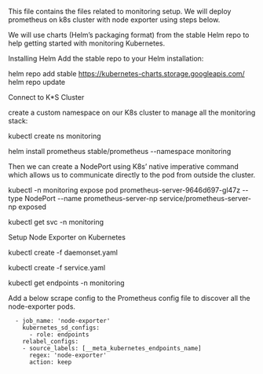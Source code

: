 This file contains the files related to monitoring setup. We will deploy prometheus on k8s cluster with node exporter using steps below. 

We will use charts (Helm’s packaging format) from the stable Helm repo to help getting started with monitoring Kubernetes.

Installing Helm
Add the stable repo to your Helm installation:

helm repo add stable https://kubernetes-charts.storage.googleapis.com/
helm repo update

Connect to K*S Cluster

create a custom namespace on our K8s cluster to manage all the monitoring stack:

kubectl create ns monitoring


helm install prometheus stable/prometheus --namespace monitoring

Then we can create a NodePort using K8s’ native imperative command which allows us to communicate directly to the pod from outside the cluster.


kubectl -n monitoring expose pod prometheus-server-9646d697-gl47z --type NodePort --name prometheus-server-np
service/prometheus-server-np exposed

kubectl get svc -n monitoring


Setup Node Exporter on Kubernetes


kubectl create -f daemonset.yaml

kubectl create -f service.yaml

kubectl get endpoints -n monitoring 


Add a below scrape config to the Prometheus config file to discover all the node-exporter pods.

      - job_name: 'node-exporter'
        kubernetes_sd_configs:
          - role: endpoints
        relabel_configs:
        - source_labels: [__meta_kubernetes_endpoints_name]
          regex: 'node-exporter'
          action: keep
